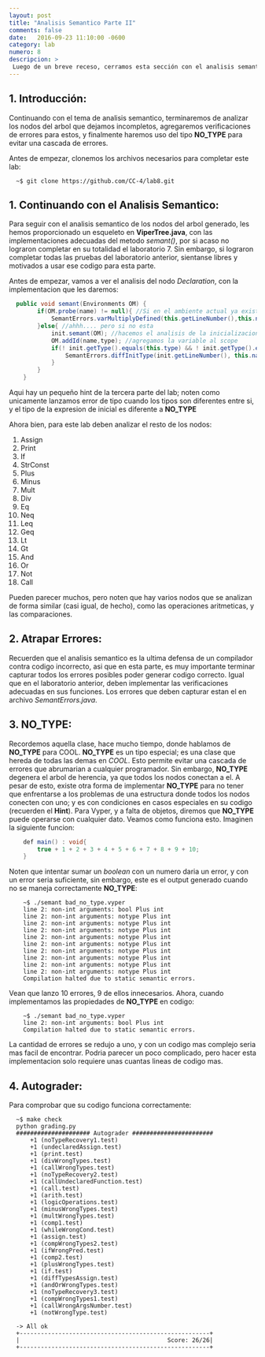 ```yaml
---
layout: post
title: "Analisis Semantico Parte II"
comments: false
date:   2016-09-23 11:10:00 -0600
category: lab
numero: 8
descripcion: >
 Luego de un breve receso, cerramos esta sección con el analisis semantico de la segunda parte del lenguaje Viper.
---
```


## 1. Introducción:

Continuando con el tema de analisis semantico, terminaremos de analizar los nodos del arbol que dejamos incompletos, agregaremos verificaciones de errores
para estos, y finalmente haremos uso del tipo **NO_TYPE** para evitar una cascada de errores.

Antes de empezar, clonemos los archivos necesarios para completar este lab:

```shell
  ~$ git clone https://github.com/CC-4/lab8.git
```

## 1. Continuando con el Analisis Semantico:

Para seguir con el analisis semantico de los nodos del arbol generado, les hemos proporcionado un esqueleto en **ViperTree.java**, con las 
implementaciones adecuadas del metodo <i>semant()</i>, por si acaso no lograron completar en su totalidad el laboratorio 7. Sin embargo, si lograron completar
todas las pruebas del laboratorio anterior, sientanse libres y motivados a usar ese codigo para esta parte.

Antes de empezar, vamos a ver el analisis del nodo <i>Declaration</i>, con la implementacion que les daremos:

```java
  public void semant(Environments OM) {
        if(OM.probe(name) != null){ //Si en el ambiente actual ya existe esta variable
            SemantErrors.varMultiplyDefined(this.getLineNumber(),this.name); //ERROR!!!
        }else{ //ahhh.... pero si no esta
            init.semant(OM); //hacemos el analisis de la inicializacion (recursivamente)
            OM.addId(name,type); //agregamos la variable al scope
            if(! init.getType().equals(this.type) && ! init.getType().equals(Utils.NO_TYPE)){//Si el tipo de la inicializacion no es correcto
                SemantErrors.diffInitType(init.getLineNumber(), this.name, type, init.getType()); //ERROR!!!
            }
        }
    }
```

Aqui hay un pequeño hint de la tercera parte del lab; noten como unicamente lanzamos error de tipo cuando los tipos son diferentes entre si, y el tipo
de la expresion de inicial es diferente a **NO_TYPE**

Ahora bien, para este lab deben analizar el resto de los nodos:

1. Assign
2. Print
3. If
4. StrConst
5. Plus
6. Minus
7. Mult
8. Div
9. Eq
10. Neq
11. Leq
12. Geq
13. Lt
14. Gt
15. And
16. Or 
17. Not
18. Call

Pueden parecer muchos, pero noten que hay varios nodos que se analizan de forma similar (casi igual, de hecho), como las operaciones aritmeticas, y
las comparaciones.


## 2. Atrapar Errores:

Recuerden que el analisis semantico es la ultima defensa de un compilador contra codigo incorrecto, asi que en esta parte, es muy importante terminar 
capturar todos los errores posibles poder generar codigo correcto. Igual que en el laboratorio anterior, deben implementar las verificaciones 
adecuadas en sus funciones. Los errores que deben capturar estan el en archivo <i>SemantErrors.java</i>.


## 3. NO_TYPE:

Recordemos aquella clase, hace mucho tiempo, donde hablamos de **NO_TYPE** para COOL. **NO_TYPE** es un tipo especial; es una clase que hereda de 
todas las demas en <i>COOL</i>. Esto permite evitar una cascada de errores que abrumarian a cualquier programador. Sin embargo, **NO_TYPE** degenera 
el arbol de herencia, ya que todos los nodos conectan a el. A pesar de esto, existe otra forma de implementar **NO_TYPE** para no tener que enfrentarse 
a los problemas de una estructura donde todos los nodos conecten con uno; y es con condiciones en casos especiales en su codigo (recuerden el **Hint**).
Para Vyper, y a falta de objetos, diremos que **NO_TYPE** puede operarse con cualquier dato. Veamos como funciona esto. Imaginen la siguiente funcion:

```java
	def main() : void{
		true + 1 + 2 + 3 + 4 + 5 + 6 + 7 + 8 + 9 + 10;
	}
```
Noten que intentar sumar un <i>boolean</i> con un numero daria un error, y con un error seria suficiente, sin embargo, este es el output generado cuando
no se maneja correctamente **NO_TYPE**:


```shell
	~$ ./semant bad_no_type.vyper 
	line 2: non-int arguments: bool Plus int
	line 2: non-int arguments: notype Plus int
	line 2: non-int arguments: notype Plus int
	line 2: non-int arguments: notype Plus int
	line 2: non-int arguments: notype Plus int
	line 2: non-int arguments: notype Plus int
	line 2: non-int arguments: notype Plus int
	line 2: non-int arguments: notype Plus int
	line 2: non-int arguments: notype Plus int
	line 2: non-int arguments: notype Plus int
	Compilation halted due to static semantic errors.
```

Vean que lanzo 10 errores, 9 de ellos innecesarios. Ahora, cuando implementamos las propiedades de **NO_TYPE** en codigo: 

```shell
	~$ ./semant bad_no_type.vyper 
	line 2: non-int arguments: bool Plus int
	Compilation halted due to static semantic errors.
```

La cantidad de errores se redujo a uno, y con un codigo mas complejo seria mas facil de encontrar. Podria parecer un poco complicado, pero
hacer esta implementacion solo requiere unas cuantas lineas de codigo mas.

## 4. Autograder:

Para comprobar que su codigo funciona correctamente:

```shell
  ~$ make check
  python grading.py
  ##################### Autograder #######################
      +1 (noTypeRecovery1.test)
      +1 (undeclaredAssign.test)
      +1 (print.test)
      +1 (divWrongTypes.test)
      +1 (callWrongTypes.test)
      +1 (noTypeRecovery2.test)
      +1 (callUndeclaredFunction.test)
      +1 (call.test)
      +1 (arith.test)
      +1 (logicOperations.test)
      +1 (minusWrongTypes.test)
      +1 (multWrongTypes.test)
      +1 (comp1.test)
      +1 (whileWrongCond.test)
      +1 (assign.test)
      +1 (compWrongTypes2.test)
      +1 (ifWrongPred.test)
      +1 (comp2.test)
      +1 (plusWrongTypes.test)
      +1 (if.test)
      +1 (diffTypesAssign.test)
      +1 (andOrWrongTypes.test)
      +1 (noTypeRecovery3.test)
      +1 (compWrongTypes1.test)
      +1 (callWrongArgsNumber.test)
      +1 (notWrongType.test)

  -> All ok
  +------------------------------------------------------+
  |                                          Score: 26/26|
  +------------------------------------------------------+
```
